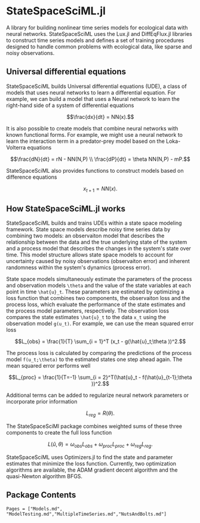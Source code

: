 # StateSpaceSciML.jl

A library for building nonlinear time series models for ecological data with neural networks. StateSpaceSciML uses the Lux.jl and DiffEqFlux.jl libraries to construct time series models and defines a set of training procedures designed to handle common problems with ecological data, like sparse and noisy observations.

## Universal differential equations

StateSpaceSciML builds Universal differential equations (UDE), a class of models that uses neural networks to learn a differential equation. For example, we can build a model that uses a Neural network to learn the right-hand side of a system of differential equations

```math
\frac{dx}{dt} = NN(x).
```

It is also possible to create models that combine neural networks with known functional forms. For example, we might use a neural network to learn the interaction term in a predator-prey model based on the Loka-Volterra equations

```math
\frac{dN}{dt} = rN - NN(N,P) \\
\frac{dP}{dt} = \theta NN(N,P) - mP.
```

StateSpaceSciML also provides functions to construct models based on difference equations

```math
x_{t+1} = NN(x).
```

## How StateSpaceSciML.jl works

StateSpaceSciML builds and trains UDEs within a state space modeling framework. State space models describe noisy time series data by combining two models: an observaiton model that describes the relationship between the data and the true underlying state of the system and a process model that describes the changes in the system's state over time. This model structure allows state space models to account for uncertainty caused by noisy observations (observaiton error) and inherent randomness within the system's dynamics (process error).

State space models simultaneously estimate the parameters of the process and observation models ``\theta`` and the value of the state variables at each point in time ``\hat{u}_t``. These parameters are estimated by optimizing a loss function that combines two components, the observaiton loss and the process loss, which evaluate the performance of the state estimates and the process model parameters, respectively. The observation loss compares the state estimates ``\hat{u}_t`` to the data ``x_t`` using the observation model ``g(u_t)``. For example, we can use the mean squared error loss

```math
L_{obs} = \frac{1}{T} \sum_{i = 1}^T (x_t - g(\hat{u}_t;\theta ))^2.
```

The process loss is calculated by comparing the predictions of the process model ``f(u_t;\theta)`` to the estimated states one step ahead again. The mean squared error performs well

```math
L_{proc} = \frac{1}{T=-1} \sum_{i = 2}^T(\hat{u}_t - f(\hat{u}_{t-1};\theta ))^2.
```

Additional terms can be added to regularize neural network parameters or incorporate prior information

```math
L_{reg} = R(\theta).
```

The StateSpaceSciMl package combines weighted sums of these three components to create the full loss function

```math
L(\hat{u},\theta) = \omega_{obs} L_{obs} + \omega_{proc} L_{proc} + \omega_{reg} L_{reg}.
```

StateSpaceSciML uses Optimizers.jl to find the state and parameter estimates that minimize the loss function. Currently, two optimization algorithms are available, the ADAM gradient decent algorithm and the quasi-Newton algorithm BFGS.


## Package Contents
```@contents
Pages = ["Models.md", "ModelTesting.md","MultipleTimeSeries.md","NutsAndBolts.md"]
```




